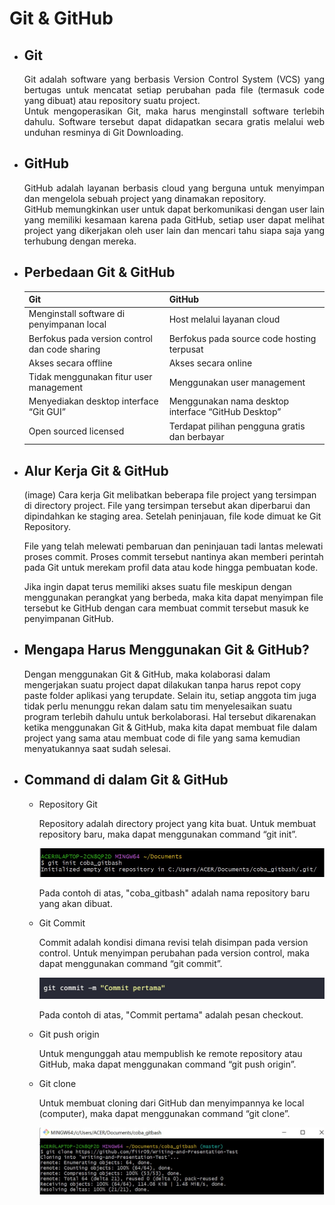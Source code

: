 # Git & GitHub

- ## Git
  <div align = "justify">Git adalah software yang berbasis Version Control System (VCS) yang bertugas untuk mencatat setiap perubahan pada file (termasuk code yang   dibuat) atau repository   suatu project.
  <div align = "justify">Untuk mengoperasikan Git, maka harus menginstall software terlebih dahulu. Software tersebut dapat didapatkan secara gratis melalui web       unduhan resminya di Git Downloading.
    
- ## GitHub
  <div align = "justify">GitHub adalah layanan berbasis cloud yang berguna untuk menyimpan dan mengelola sebuah project yang dinamakan repository.
  <div align = "justify">GitHub memungkinkan user untuk dapat berkomunikasi dengan user lain yang memiliki kesamaan karena pada GitHub, setiap user dapat melihat     project yang dikerjakan oleh user lain dan mencari tahu siapa saja yang terhubung dengan mereka.
    
- ## Perbedaan Git & GitHub
  
    Git | GitHub
    --- | ---
    Menginstall software di penyimpanan local | Host melalui layanan cloud
    Berfokus pada version control dan code sharing | Berfokus pada source code hosting terpusat
    Akses secara offline | Akses secara online
    Tidak menggunakan fitur user management | Menggunakan user management
    Menyediakan desktop interface “Git GUI” | Menggunakan nama desktop interface “GitHub Desktop”
    Open sourced licensed | Terdapat pilihan pengguna gratis dan berbayar
    
- ## Alur Kerja Git & GitHub
    (image)
    Cara kerja Git melibatkan beberapa file project yang tersimpan di directory project. File yang tersimpan tersebut akan diperbarui dan         dipindahkan ke         staging area. Setelah peninjauan, file kode dimuat ke Git Repository.
      
   File yang telah melewati pembaruan dan peninjauan tadi lantas melewati proses commit. Proses commit tersebut nantinya akan memberi           perintah pada Git      untuk merekam profil data atau kode hingga pembuatan kode.
      
    Jika ingin dapat terus memiliki akses suatu file meskipun dengan menggunakan perangkat yang berbeda, maka kita dapat menyimpan file           tersebut ke GitHub     dengan cara membuat commit tersebut masuk ke penyimpanan GitHub.
      
- ## Mengapa Harus Menggunakan Git & GitHub?
    Dengan menggunakan Git & GitHub, maka kolaborasi dalam mengerjakan suatu project dapat dilakukan tanpa harus repot copy paste folder aplikasi yang terupdate. Selain itu, setiap anggota tim juga tidak perlu menunggu rekan dalam satu tim menyelesaikan suatu program terlebih dahulu untuk berkolaborasi. Hal tersebut dikarenakan ketika menggunakan Git & GitHub, maka kita dapat membuat file dalam project yang sama atau membuat code di file yang sama kemudian menyatukannya saat sudah selesai.
    
- ## Command di dalam Git & GitHub

    - Repository Git
    
      Repository adalah directory project yang kita buat. Untuk membuat repository baru, maka dapat menggunakan command “git init”.
      
      ![git init](https://github.com/fiir09/Writing-and-Presentation-Test/blob/main/Module%2002%20-%20Git%20%26%20GitHub%20Dasar/git%20init.jpg)
      
      Pada contoh di atas, "coba_gitbash" adalah nama repository baru yang akan dibuat.
    
    - Git Commit
    
      Commit adalah kondisi dimana revisi telah disimpan pada version control. Untuk menyimpan perubahan pada version control, maka dapat          menggunakan command “git 
      commit”.
         
         ![git commit](https://github.com/fiir09/Writing-and-Presentation-Test/blob/main/Module%2002%20-%20Git%20%26%20GitHub%20Dasar/git%20commit.jpg)
         
       Pada contoh di atas, "Commit pertama" adalah pesan checkout.
    
    - Git push origin
    
      Untuk mengunggah atau mempublish ke remote repository atau GitHub, maka dapat menggunakan command “git push origin”.
    
    - Git clone
    
      Untuk membuat cloning dari GitHub dan menyimpannya ke local (computer), maka dapat menggunakan command “git clone”.
        
       ![git clone](https://github.com/fiir09/Writing-and-Presentation-Test/blob/main/Module%2002%20-%20Git%20%26%20GitHub%20Dasar/git%20clone.jpg)
